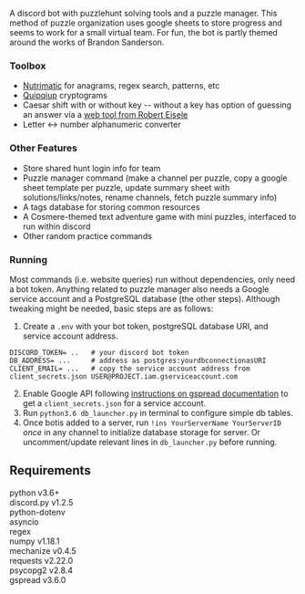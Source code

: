 A discord bot with puzzlehunt solving tools and a puzzle manager. This method of puzzle organization uses google sheets to store progress and seems to work for a small virtual team. For fun, the bot is partly themed around the works of Brandon Sanderson.

### Toolbox
* [Nutrimatic](https://nutrimatic.org/) for anagrams, regex search, patterns, etc
* [Quipqiup](https://quipqiup.com/) cryptograms
* Caesar shift with or without key -- without a key has option of guessing an answer via a [web tool from Robert Eisele](https://www.xarg.org/tools/caesar-cipher/)
* Letter <-> number alphanumeric converter

### Other Features
* Store shared hunt login info for team
* Puzzle manager command (make a channel per puzzle, copy a google sheet template per puzzle, update summary sheet with solutions/links/notes, rename channels, fetch puzzle summary info)
* A tags database for storing common resources
* A Cosmere-themed text adventure game with mini puzzles, interfaced to run within discord
* Other random practice commands

### Running
Most commands (i.e. website queries) run without dependencies, only need a bot token. Anything related to puzzle manager also needs a Google service account and a PostgreSQL database (the other steps). Although tweaking might be needed, basic steps are as follows:
1. Create a `.env` with your bot token, postgreSQL database URI, and service account address.
```
DISCORD_TOKEN= ..   # your discord bot token
DB_ADDRESS= ...     # address as postgres:yourdbconnectionasURI
CLIENT_EMAIL= ...   # copy the service account address from client_secrets.json USER@PROJECT.iam.gserviceaccount.com 
```
2. Enable Google API following [instructions on gspread documentation](https://gspread.readthedocs.io/en/latest/oauth2.html#for-bots-using-service-account) to get a `client_secrets.json` for a service account.
3. Run `python3.6 db_launcher.py` in terminal to configure simple db tables.
4. Once botis added to a server, run `!ins YourServerName YourServerID` *once* in any channel to initialize database storage for server. Or uncomment/update relevant lines in `db_launcher.py` before running.

## Requirements
python v3.6+  
discord.py v1.2.5  
python-dotenv  
asyncio  
regex  
numpy v1.18.1  
mechanize v0.4.5  
requests v2.22.0  
psycopg2 v2.8.4  
gspread v3.6.0  

